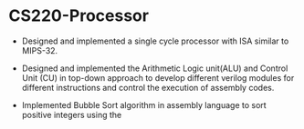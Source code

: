 # CS220-Processor
* Designed and implemented a single cycle processor with ISA similar to MIPS-32.

* Designed and implemented the Arithmetic Logic unit(ALU) and Control Unit (CU) in top-down approach to develop different
verilog modules for different instructions and control the execution of assembly codes.

* Implemented Bubble Sort algorithm in assembly language to sort positive integers using the 

